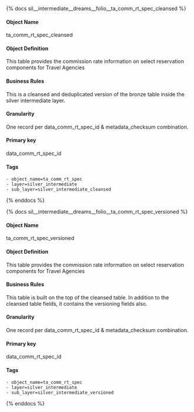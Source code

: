 {% docs sil__intermediate__dreams__folio__ta_comm_rt_spec_cleansed %}

#### Object Name
ta_comm_rt_spec_cleansed

#### Object Definition
This table provides the commission  rate information on select reservation components for Travel Agencies

#### Business Rules
This is a cleansed and deduplicated version of the bronze table inside the silver intermediate layer.

#### Granularity
One record per data_comm_rt_spec_id & metadata_checksum combination.

#### Primary key
data_comm_rt_spec_id

#### Tags
    - object_name=ta_comm_rt_spec
    - layer=silver_intermediate
    - sub_layer=silver_intermediate_cleansed

{% enddocs %}

{% docs sil__intermediate__dreams__folio__ta_comm_rt_spec_versioned %}

#### Object Name
ta_comm_rt_spec_versioned

#### Object Definition
This table provides the commission  rate information on select reservation components for Travel Agencies

#### Business Rules
This table is built on the top of the cleansed table. In addition to the cleansed table fields, it contains the versioning fields also.

#### Granularity
One record per data_comm_rt_spec_id & metadata_checksum combination.

#### Primary key
data_comm_rt_spec_id

#### Tags
    - object_name=ta_comm_rt_spec
    - layer=silver_intermediate
    - sub_layer=silver_intermediate_versioned

{% enddocs %}